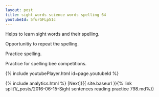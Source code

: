 ```yaml
---
layout: post
title: sight words science words spelling 64
youtubeId: 5furGFLp51c
---
```

 
 
Helps to learn sight words and their spelling.

Opportunitiy to repeat the spelling. 

Practice spelling. 
 
Practice for spelling bee competitions. 
 
{% include youtubePlayer.html id=page.youtubeId %}
 
 
{% include analytics.html %} 
[Next]({{ site.baseurl }}{% link  split1/_posts/2016-06-15-Sight sentences reading practice 798.md%})
 
